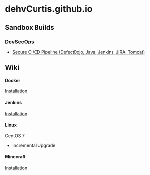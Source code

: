 # dehvCurtis.github.io

## Sandbox Builds

### DevSecOps
  - [Secure CI/CD Pipeline (DefectDojo, Java, Jenkins, JIRA, Tomcat)](https://dehvcurtis.github.io/Sandbox%20Buildouts/DevSecOps/DJJJT/djjjt)

## Wiki

#### Docker
[Installation](https://dehvcurtis.github.io/Wiki/Docker/installation)

#### Jenkins
[Installation](https://dehvcurtis.github.io/Wiki/Jenkins/installation)

#### Linux
CentOS 7
  - Incremental Upgrade

#### Minecraft
[Installation](https://dehvcurtis.github.io/Wiki/Minecraft/installation)

